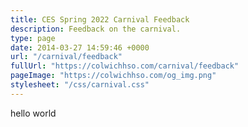 ```yaml
---
title: CES Spring 2022 Carnival Feedback
description: Feedback on the carnival.
type: page
date: 2014-03-27 14:59:46 +0000
url: "/carnival/feedback"
fullUrl: "https://colwichhso.com/carnival/feedback"
pageImage: "https://colwichhso.com/og_img.png"
stylesheet: "/css/carnival.css"
---
```

hello world